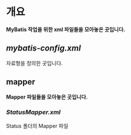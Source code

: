 # 개요
**MyBatis 작업을 위한 xml 파일들을 모아놓은 곳입니다.**

## *mybatis-config.xml*
자료형을 정의한 곳입니다.

## mapper
**Mapper 파일들을 모아놓은 곳입니다.**

### *StatusMapper.xml*
Status 폴더의 Mapper 파일
